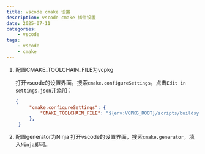 ```yaml
---
title: vscode cmake 设置
description: vscode cmake 插件设置
date: 2025-07-11
categories:
    - vscode
tags:
    - vscode
    - cmake
---
```


1. 配置CMAKE_TOOLCHAIN_FILE为vcpkg

   打开vscode的设置界面，搜索`cmake.configureSettings`，点击`Edit in settings.json`并添加：

   ```json
   {
        "cmake.configureSettings": {
            "CMAKE_TOOLCHAIN_FILE": "${env:VCPKG_ROOT}/scripts/buildsystems/vcpkg.cmake"
        },
    }
    ```
2. 配置generator为Ninja
   打开vscode的设置界面，搜索`cmake.generator`，填入`Ninja`即可。